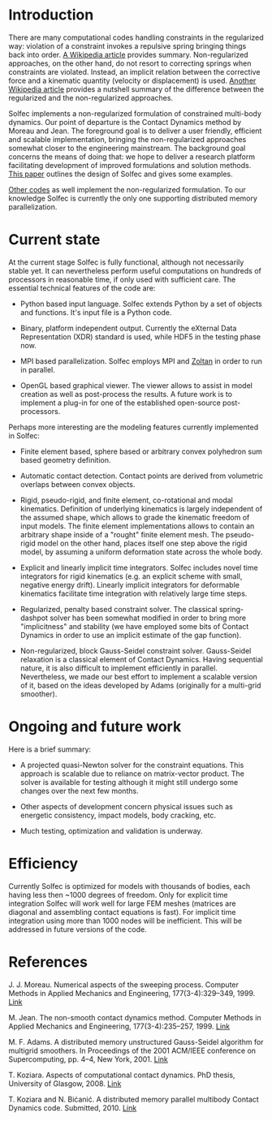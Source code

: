 # Introduction #

There are many computational codes handling constraints in the regularized way: violation of a constraint invokes a repulsive spring bringing things back into order. [A Wikipedia article](http://en.wikipedia.org/wiki/Discrete_element_method) provides summary. Non-regularized approaches, on the other hand, do not resort to correcting springs when constraints are violated. Instead, an implicit relation between the corrective force and a kinematic quantity (velocity or displacement) is used. [Another Wikipedia article](http://en.wikipedia.org/wiki/Contact_dynamics) provides a nutshell summary of the difference between the regularized and the non-regularized approaches.

Solfec implements a non-regularized formulation of constrained multi-body dynamics. Our point of departure is the Contact Dynamics method by Moreau  and Jean. The foreground goal is to deliver a user friendly, efficient and scalable implementation, bringing the non-regularized approaches somewhat closer to the engineering mainstream. The background goal concerns the means of doing that: we hope to deliver a research platform facilitating development of improved formulations and solution methods. [This paper](http://wiki.solfec.googlecode.com/hg/2010-Koziara-distributed-contact-dynamics.pdf) outlines the design of Solfec and gives some examples.

[Other codes](http://code.google.com/p/solfec/wiki/OtherCodes) as well implement the non-regularized formulation. To our knowledge Solfec is currently the only one supporting distributed memory parallelization.

# Current state #

At the current stage Solfec is fully functional, although not necessarily stable yet. It can nevertheless perform useful computations on hundreds of processors in reasonable time, if only used with sufficient care. The essential technical features of the code are:

  * Python based input language. Solfec extends Python by a set of objects and functions. It's input file is a Python code.

  * Binary, platform independent output. Currently the eXternal Data Representation (XDR) standard is used, while HDF5 in the testing phase now.

  * MPI based parallelization. Solfec employs MPI and [Zoltan](http://www.cs.sandia.gov/Zoltan/) in order to run in parallel.

  * OpenGL based graphical viewer. The viewer allows to assist in model creation as well as post-process the results. A future work is to implement a plug-in for one of the established open-source post-processors.

Perhaps more interesting are the modeling features currently implemented in Solfec:

  * Finite element based, sphere based or arbitrary convex polyhedron sum based geometry definition.

  * Automatic contact detection. Contact points are derived from volumetric overlaps between convex objects.

  * Rigid, pseudo-rigid, and finite element, co-rotational and modal kinematics. Definition of underlying kinematics is largely independent of the assumed shape, which allows to grade the kinematic freedom of input models. The finite element implementations allows to contain an arbitrary shape inside of a "rought" finite element mesh. The pseudo-rigid model on the other hand, places itself one step above the rigid model, by assuming a uniform deformation state across the whole body.

  * Explicit and linearly implicit time integrators. Solfec includes novel time integrators for rigid kinematics (e.g. an explicit scheme with small, negative energy drift). Linearly implicit integrators for deformable kinematics facilitate time integration with relatively large time steps.

  * Regularized, penalty based constraint solver. The classical spring-dashpot solver has been somewhat modified in order to bring more "implicitness" and stability (we have employed some bits of Contact Dynamics in order to use an implicit estimate of the gap function).

  * Non-regularized, block Gauss-Seidel constraint solver. Gauss-Seidel relaxation is a classical element of Contact Dynamics. Having sequential nature, it is also difficult  to implement efficiently in parallel. Nevertheless, we made our best effort to implement a scalable version of it, based on the ideas developed by Adams (originally for a multi-grid smoother).

# Ongoing and future work #

Here is a brief summary:

  * A projected quasi-Newton solver for the constraint equations. This approach is scalable due to reliance on matrix-vector product. The solver is available for testing although it might still undergo some changes over the next few months.

  * Other aspects of development concern physical issues such as energetic consistency, impact models, body cracking, etc.

  * Much testing, optimization and validation is underway.

# Efficiency #

Currently Solfec is optimized for models with thousands of bodies, each having less then ~1000 degrees of freedom. Only for explicit time integration Solfec will work well for large FEM meshes (matrices are diagonal and assembling contact equations is fast).  For implicit time integration using more than 1000 nodes will be inefficient. This will be addressed in future versions of the code.

# References #

J. J. Moreau. Numerical aspects of the sweeping process. Computer Methods in Applied Mechanics and Engineering, 177(3-4):329–349, 1999. [Link](http://linkinghub.elsevier.com/retrieve/pii/S0045782598003879)

M. Jean. The non-smooth contact dynamics method. Computer Methods in Applied Mechanics and Engineering, 177(3-4):235–257, 1999. [Link](http://linkinghub.elsevier.com/retrieve/pii/S0045782598003831)

M. F. Adams. A distributed memory unstructured Gauss-Seidel algorithm for multigrid smoothers. In Proceedings of the 2001 ACM/IEEE conference on Supercomputing, pp. 4–4, New York, 2001. [Link](http://portal.acm.org/citation.cfm?id=582038)

T. Koziara. Aspects of computational contact dynamics. PhD thesis, University of Glasgow, 2008. [Link](http://theses.gla.ac.uk/429/)

T. Koziara and N. Bićanić. A distributed memory parallel multibody Contact Dynamics code. Submitted, 2010. [Link](http://wiki.solfec.googlecode.com/hg/2010-Koziara-distributed-contact-dynamics.pdf)